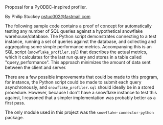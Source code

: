 Proposal for a PyODBC-inspired profiler.

By Philip Stuckey <pstuc002@fastmail.com>

The following sample code contains a proof of concept for automatically testing any number of SQL queries against a hypothetical snowflake warehouse/database. The Python script demonstrates connecting to a test instance, running a set of queries against the database, and collecting and aggregating some simple performance metrics.  Accompanying this is an  SQL script (`snowflake_profiler.sql`) that describes the actual metrics, which it calculates for the last run query and stores in a table called "query_performance". This approach minimizes the amount of data sent between the client and server. 

There are a few possible improvements that could be made to this program, for instance, the Python script could be made to submit each query asynchronously, and `snowflake_profiler.sql` should ideally be in a stored procedure. However, because I don't have a snowflake instance to test this against, I reasoned that a simpler implementation was probably better as a first pass.

The only module used in this project was the `snowflake-connector-python` package.
